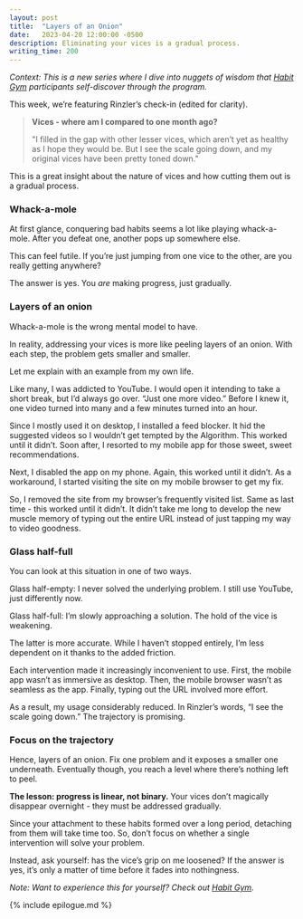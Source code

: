 ```yaml
---
layout: post
title:  "Layers of an Onion"
date:   2023-04-20 12:00:00 -0500
description: Eliminating your vices is a gradual process.
writing_time: 200
---
```


*Context: This is a new series where I dive into nuggets of wisdom that [Habit Gym](https://www.thehabitgym.com) participants self-discover through the program.*

This week, we’re featuring Rinzler’s check-in (edited for clarity).

> **Vices - where am I compared to one month ago?**
>
> "I filled in the gap with other lesser vices, which aren’t yet as healthy as I hope they would be. But I see the scale going down, and my original vices have been pretty toned down."

This is a great insight about the nature of vices and how cutting them out is a gradual process.

### Whack-a-mole

At first glance, conquering bad habits seems a lot like playing whack-a-mole. After you defeat one, another pops up somewhere else.

This can feel futile. If you’re just jumping from one vice to the other, are you really getting anywhere?

The answer is yes. You *are* making progress, just gradually.

### Layers of an onion

Whack-a-mole is the wrong mental model to have.

In reality, addressing your vices is more like peeling layers of an onion. With each step, the problem gets smaller and smaller.

Let me explain with an example from my own life.

Like many, I was addicted to YouTube. I would open it intending to take a short break, but I’d always go over. “Just one more video.” Before I knew it, one video turned into many and a few minutes turned into an hour.

Since I mostly used it on desktop, I installed a feed blocker. It hid the suggested videos so I wouldn’t get tempted by the Algorithm. This worked until it didn’t. Soon after, I resorted to my mobile app for those sweet, sweet recommendations.

Next, I disabled the app on my phone. Again, this worked until it didn’t. As a workaround, I started visiting the site on my mobile browser to get my fix.

So, I removed the site from my browser’s frequently visited list. Same as last time - this worked until it didn’t. It didn’t take me long to develop the new muscle memory of typing out the entire URL instead of just tapping my way to video goodness.

### Glass half-full

You can look at this situation in one of two ways.

Glass half-empty: I never solved the underlying problem. I still use YouTube, just differently now.

Glass half-full: I’m slowly approaching a solution. The hold of the vice is weakening.

The latter is more accurate. While I haven’t stopped entirely, I’m less dependent on it thanks to the added friction.

Each intervention made it increasingly inconvenient to use. First, the mobile app wasn’t as immersive as desktop. Then, the mobile browser wasn’t as seamless as the app. Finally, typing out the URL involved more effort.

As a result, my usage considerably reduced. In Rinzler’s words, “I see the scale going down.” The trajectory is promising.

### Focus on the trajectory

Hence, layers of an onion. Fix one problem and it exposes a smaller one underneath. Eventually though, you reach a level where there’s nothing left to peel.

**The lesson: progress is linear, not binary.** Your vices don’t magically disappear overnight - they must be addressed gradually.

Since your attachment to these habits formed over a long period, detaching from them will take time too. So, don’t focus on whether a single intervention will solve your problem.

Instead, ask yourself: has the vice’s grip on me loosened? If the answer is yes, it’s only a matter of time before it fades into nothingness.

*Note: Want to experience this for yourself? Check out [Habit Gym](https://www.thehabitgym.com).*

{% include epilogue.md %}
